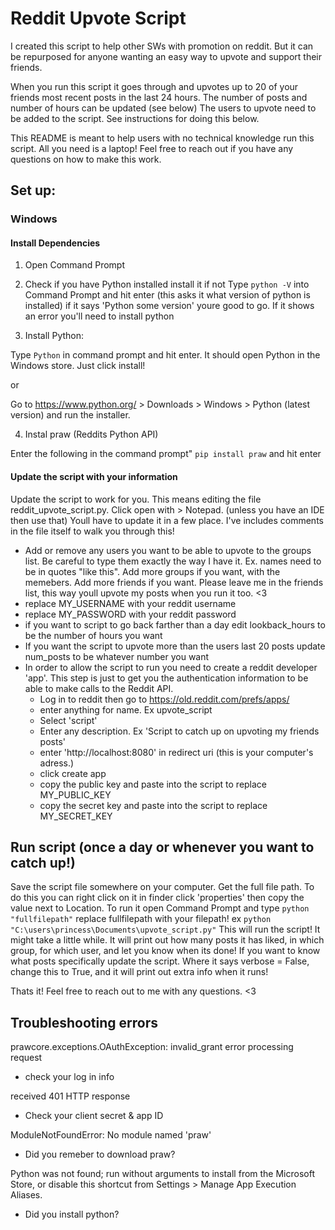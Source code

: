 # Reddit Upvote Script
I created this script to help other SWs with promotion on reddit. But it can be repurposed for anyone wanting an easy way to upvote and support their friends.

When you run this script it goes through and upvotes up to 20 of your friends most recent posts in the last 24 hours.
The number of posts and number of hours can be updated (see below)
The users to upvote need to be added to the script. See instructions for doing this below.

This README is meant to help users with no technical knowledge run this script. All you need is a laptop! Feel free to reach out if you have any questions on how to make this work.


## Set up:

### Windows
#### Install Dependencies
1. Open Command Prompt
2. Check if you have Python installed install it if not
Type `python -V` into Command Prompt and hit enter (this asks it what version of python is installed)
if it says 'Python some version' youre good to go. If it shows an error you'll need to install python

3. Install Python:

 Type `Python` in command prompt and hit enter. It should open Python in the Windows store. Just click install!

 or

 Go to https://www.python.org/ > Downloads > Windows > Python (latest version) and run the installer.

4. Instal praw (Reddits Python API)

 Enter the following in the command prompt" `pip install praw` and hit enter

#### Update the script with your information

 Update the script to work for you. This means editing the file reddit_upvote_script.py. Click open with > Notepad. (unless you have an IDE then use that) Youll have to update it in a few place. I've includes comments in the file itself to walk you through this!
* Add or remove any users you want to be able to upvote to the groups list. Be careful to type them exactly the way I have it. Ex. names need to be in quotes "like this". Add more groups if you want, with the memebers.
Add more friends if you want. Please leave me in the friends list, this way youll upvote my posts when you run it too. <3
* replace MY_USERNAME with your reddit username
* replace MY_PASSWORD with your reddit password
* if you want to script to go back farther than a day edit lookback_hours to be the number of hours you want
* If you want the script to upvote more than the users last 20 posts update num_posts to be whatever number you want
* In order to allow the script to run you need to create a reddit developer 'app'. This step is just to get you the authentication information to be able to make calls to the Reddit API.
  * Log in to reddit then go to https://old.reddit.com/prefs/apps/
  * enter anything for name. Ex upvote_script
  * Select 'script'
  * Enter any description. Ex 'Script to catch up on upvoting my friends posts'
  * enter 'http://localhost:8080' in redirect uri (this is your computer's adress.)
  * click create app
  * copy the public key and paste into the script to replace MY_PUBLIC_KEY
  * copy the secret key and paste into the script to replace MY_SECRET_KEY

## Run script (once a day or whenever you want to catch up!)
Save the script file somewhere on your computer. Get the full file path. To do this you can right click on it in finder click 'properties' then copy the value next to Location. To run it open Command Prompt and type
`python "fullfilepath"` replace fullfilepath with your filepath!
ex `python "C:\users\princess\Documents\upvote_script.py"`
This will run the script! It might take a little while. It will print out how many posts it has liked, in which group, for which user, and let you know when its done!
If you want to know what posts specifically update the script. Where it says verbose = False, change this to True, and it will print out extra info when it runs!

Thats it! Feel free to reach out to me with any questions. <3

## Troubleshooting errors

prawcore.exceptions.OAuthException: invalid_grant error processing request
- check your log in info

received 401 HTTP response
- Check your client secret & app ID

ModuleNotFoundError: No module named 'praw'
- Did you remeber to download praw?

Python was not found; run without arguments to install from the Microsoft Store, or disable this shortcut from Settings > Manage App Execution Aliases.
- Did you install python?
